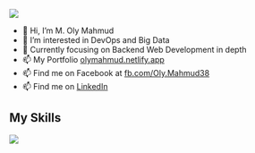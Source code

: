 ![](https://komarev.com/ghpvc/?username=OlyMahmudMugdho)
- 👋 Hi, I’m M. Oly Mahmud
- 👀 I’m interested in DevOps and Big Data
- 🌱 Currently focusing on Backend Web Development in depth
- 📫 My Portfolio [olymahmud.netlify.app](https://olymahmud.netlify.app)
- 📫 Find me on Facebook at [fb.com/Oly.Mahmud38](https://www.fb.com/Oly.Mahmud38)
- 📫 Find me on [LinkedIn](https://www.linkedin.com/in/m-oly-mahmud-mugdho/)

## My Skills

 ![](https://skillicons.dev/icons?i=c,cpp,cs,java,kotlin,python,javascript,react,nodejs,express,mongo,postgres,mysql,linux&theme=dark)
